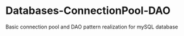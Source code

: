 # Databases-ConnectionPool-DAO
Basic connection pool and DAO pattern realization for mySQL database
